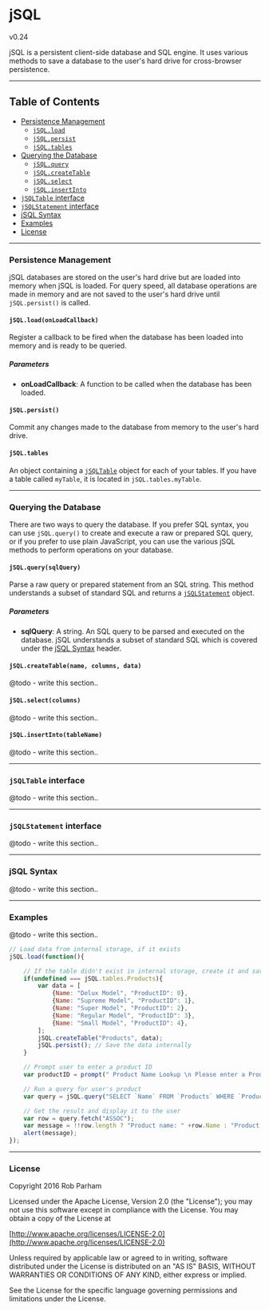


# jSQL 
v0.24

jSQL is a persistent client-side database and SQL engine. It uses various methods to save a database to the user's hard drive for cross-browser persistence.

----------


## Table of Contents

 - [Persistence Management](#persistence-management)
     - [`jSQL.load`](#jsqlloadonloadcallback)
     - [`jSQL.persist`](#jsqlpersist)
     - [`jSQL.tables`](#jsqltables)
 - [Querying the Database](#querying-the-database)
     - [`jSQL.query`](#jsqlquerysqlquery) 
     - [`jSQL.createTable`](#jsqlcreatetablename-columns-data)
     - [`jSQL.select`](#jsqlselectcolumns)
     - [`jSQL.insertInto`](#jsqlinsertintotablename)
 - [`jSQLTable` interface](#jsqltable-interface) 
 - [`jSQLStatement` interface](#jsqlstatement-interface) 
 - [jSQL Syntax](#jsql-syntax)
 - [Examples](#examples)
 - [License](#license)

----------

### Persistence Management

jSQL databases are stored on the user's hard drive but are loaded into memory when jSQL is loaded. For query speed, all database operations are made in memory and are not saved to the user's hard drive until `jSQL.persist()` is called.

#### `jSQL.load(onLoadCallback)`

Register a callback to be fired when the database has been loaded into memory and is ready to be queried.

##### Parameters

 - **onLoadCallback**: A function to be called when the database has been loaded.

#### `jSQL.persist()`

Commit any changes made to the database from memory to the user's hard drive.

#### `jSQL.tables`

An object containing a [`jSQLTable`](#jsqltable-interface) object for each of your tables. If you have a table called `myTable`, it is located in `jSQL.tables.myTable`.

----------


### Querying the Database

There are two ways to query the database. If you prefer SQL syntax, you can use `jSQL.query()` to create and execute a raw or prepared SQL query, or if you prefer to use plain JavaScript, you can use the various jSQL methods to perform operations on your database. 

#### `jSQL.query(sqlQuery)`

Parse a raw query or prepared statement from an SQL string. This method understands a subset of standard SQL and returns a [`jSQLStatement`](#jsqlstatement-interface) object.

##### Parameters

 - **sqlQuery**: A string. An SQL query to be parsed and executed on the database. jSQL understands a subset of standard SQL which is covered under the [jSQL Syntax](#jsql-syntax) header.

#### `jSQL.createTable(name, columns, data)`

@todo - write this section..

#### `jSQL.select(columns)`

@todo - write this section..

#### `jSQL.insertInto(tableName)`

@todo - write this section..

----------


### `jSQLTable` interface

@todo - write this section..

----------

### `jSQLStatement` interface

@todo - write this section..

----------

### jSQL Syntax

@todo - write this section..

----------

### Examples

@todo - write this section..
```javascript
// Load data from internal storage, if it exists
jSQL.load(function(){

	// If the table didn't exist in internal storage, create it and save it to internal storage
	if(undefined === jSQL.tables.Products){
		var data = [
			{Name: "Delux Model", "ProductID": 0},
			{Name: "Supreme Model", "ProductID": 1},
			{Name: "Super Model", "ProductID": 2},
			{Name: "Regular Model", "ProductID": 3},
			{Name: "Small Model", "ProductID": 4},
		];
		jSQL.createTable("Products", data);
		jSQL.persist(); // Save the data internally
	}

	// Prompt user to enter a product ID
	var productID = prompt(" Product Name Lookup \n Please enter a Product ID#:");

	// Run a query for user's product
	var query = jSQL.query("SELECT `Name` FROM `Products` WHERE `ProductID` = '" +productID+ "'").execute();

	// Get the result and display it to the user
	var row = query.fetch("ASSOC");
	var message = !!row.length ? "Product name: " +row.Name : "Product not found.";
	alert(message);
});

```

----------

### License

Copyright 2016 Rob Parham

Licensed under the Apache License, Version 2.0 (the "License");
you may not use this software except in compliance with the License.
You may obtain a copy of the License at

[http://www.apache.org/licenses/LICENSE-2.0](http://www.apache.org/licenses/LICENSE-2.0)

Unless required by applicable law or agreed to in writing, software
distributed under the License is distributed on an "AS IS" BASIS,
WITHOUT WARRANTIES OR CONDITIONS OF ANY KIND, either express or implied.

See the License for the specific language governing permissions and
limitations under the License.
